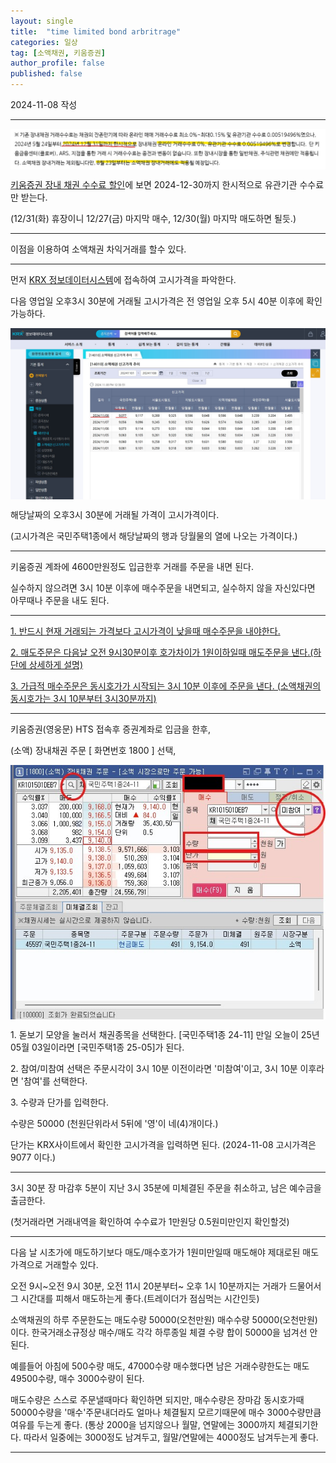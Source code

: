 ```yaml
---
layout: single
title:  "time limited bond arbritrage"
categories: 일상
tag: [소액채권, 키움증권]
author_profile: false
published: false
---
```

<p>2024-11-08 작성</p>
<hr class="wp-block-separator has-alpha-channel-opacity"/>

<img src="/assets/images/2024-11-08-bond arbritrage/discounted fee.jpg" align="center">
<p> <A href="https://blog.naver.com/kiwoomhero/223525023954">키움증권 장내 채권 수수료 할인</A>에 보면 2024-12-30까지 한시적으로 유관기관 수수료만 받는다.</p>
<p>(12/31(화) 휴장이니 12/27(금) 마지막 매수, 12/30(월) 마지막 매도하면 될듯.)</p>
<hr class="wp-block-separator has-alpha-channel-opacity"/>

<p> 이점을 이용하여 소액채권 차익거래를 할수 있다.</p>
<hr class="wp-block-separator has-alpha-channel-opacity"/>

<p> 먼저 <A href="http://data.krx.co.kr/contents/MDC/MDI/mdiLoader/index.cmd?menuId=MDC0201040402">KRX 정보데이터시스템</A>에 접속하여 고시가격을 파악한다.</p>
<p>다음 영업일 오후3시 30분에 거래될 고시가격은 전 영업일 오후 5시 40분 이후에 확인 가능하다.</p>
<img src="/assets/images/2024-11-08-bond arbritrage/notified price.jpg" align="center">
<p>해당날짜의 오후3시 30분에 거래될 가격이 고시가격이다.</p>
<p>(고시가격은 국민주택1종에서 해당날짜의 행과 당월물의 열에 나오는 가격이다.)</p>
<hr class="wp-block-separator has-alpha-channel-opacity"/>


<p>키움증권 계좌에 4600만원정도 입금한후 거래를 주문을 내면 된다.</p>
<p>실수하지 않으려면 3시 10분 이후에 매수주문을 내면되고, 실수하지 않을 자신있다면 아무때나 주문을 내도 된다.</p>
<hr class="wp-block-separator has-alpha-channel-opacity"/>

<p><u>1. 반드시 현재 거래되는 가격보다 고시가격이 낮을때 매수주문을 내야한다.</u></p>
<p><u>2. 매도주문은 다음날 오전 9시30분이후 호가차이가 1원이하일때 매도주문을 낸다.(하단에 상세하게 설명)</u></p>
<p><u>3. 가급적 매수주문은 동시호가가 시작되는 3시 10분 이후에 주문을 낸다. (소액채권의 동시호가는 3시 10분부터 3시30분까지)</u></p>
<hr class="wp-block-separator has-alpha-channel-opacity"/>

<p>키움증권(영웅문) HTS 접속후 증권계좌로 입금을 한후,</p>
<p>(소액) 장내채권 주문 [ 화면번호 1800 ] 선택,</p>
<img src="/assets/images/2024-11-08-bond arbritrage/bid ask screen.jpg" align="center">
<p>1. 돋보기 모양을 눌러서 채권종목을 선택한다. [국민주택1종 24-11] 만일 오늘이 25년 05월 03일이라면 [국민주택1종 25-05]가 된다.</p>
<p></p>
<p>2. 참여/미참여 선택은 주문시각이 3시 10분 이전이라면 '미참여'이고, 3시 10분 이후라면 '참여'를 선택한다.</p>
<p></p>
<p>3. 수량과 단가를 입력한다.</p>
<p>수량은 50000  (천원단위라서 5뒤에 '영'이 네(4)개이다.)</p>
<p>단가는 KRX사이트에서 확인한 고시가격을 입력하면 된다. (2024-11-08 고시가격은 9077 이다.)</p>

<hr class="wp-block-separator has-alpha-channel-opacity"/>
<p>3시 30분 장 마감후 5분이 지난 3시 35분에 미체결된 주문을 취소하고, 남은 예수금을 출금한다.</p>
<p>(첫거래라면 거래내역을 확인하여 수수료가 1만원당 0.5원미만인지 확인할것)</p>
<p></p>
<hr class="wp-block-separator has-alpha-channel-opacity"/>

<p>다음 날 시초가에 매도하기보다 매도/매수호가가 1원미만일때 매도해야 제대로된 매도가격으로 거래할수 있다. </p>
<p>오전 9시~오전 9시 30분, 오전 11시 20분부터~ 오후 1시 10분까지는 거래가 드물어서 그 시간대를 피해서 매도하는게 좋다.(트레이더가 점심먹는 시간인듯)</p>
<p>소액채권의 하루 주문한도는 매도수량 50000(오천만원) 매수수량 50000(오천만원) 이다. 한국거래소규정상 매수/매도 각각 하루종일 체결 수량 합이 50000을 넘겨선 안된다.</p>
<p>예를들어 아침에 500수량 매도, 47000수량 매수했다면 남은 거래수량한도는 매도 49500수량, 매수 3000수량이 된다.</p>
<p>매도수량은 스스로 주문낼때마다 확인하면 되지만, 매수수량은 장마감 동시호가때 50000수량을 '매수'주문내더라도 얼마나 체결될지 모르기때문에 매수 3000수량만큼 여유를 두는게 좋다. (통상 2000을 넘지않으나 월말, 연말에는 3000까지 체결되기한다. 따라서 일중에는 3000정도 남겨두고, 월말/연말에는 4000정도 남겨두는게 좋다.</p>
<hr class="wp-block-separator has-alpha-channel-opacity"/>

